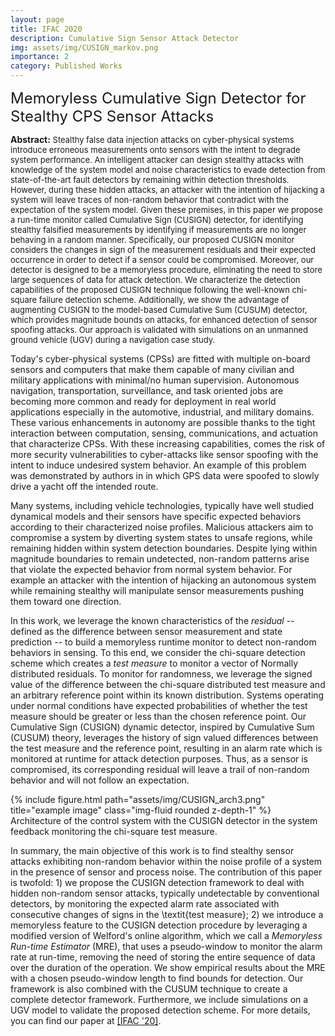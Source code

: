 ```yaml
---
layout: page
title: IFAC 2020
description: Cumulative Sign Sensor Attack Detector
img: assets/img/CUSIGN_markov.png
importance: 2
category: Published Works
---
```



<font size="+2.6">Memoryless Cumulative Sign Detector for Stealthy CPS Sensor Attacks</font>
<br/>

<p style="font-size:13px"><span style="font-size:14px"><b>Abstract:</b></span> Stealthy false data injection attacks on cyber-physical systems introduce erroneous measurements onto sensors with the intent to degrade system performance. An intelligent attacker can design stealthy attacks with knowledge of the system model and noise characteristics to evade detection from state-of-the-art fault detectors by remaining within detection thresholds. However, during these hidden attacks, an attacker with the intention of hijacking a system will leave traces of non-random behavior that contradict with the expectation of the system model. Given these premises, in this paper we propose a run-time monitor called Cumulative Sign (CUSIGN) detector, for identifying stealthy falsified measurements by identifying if measurements are no longer behaving in a random manner. Specifically, our proposed CUSIGN monitor considers the changes in sign of the measurement residuals and their expected occurrence in order to detect if a sensor could be compromised.  Moreover, our detector is designed to be a memoryless procedure, eliminating the need to store large sequences of data for attack detection. We characterize the detection capabilities of the proposed CUSIGN technique following the well-known chi-square failure detection scheme. Additionally, we show the advantage of augmenting CUSIGN to the model-based Cumulative Sum (CUSUM) detector, which provides magnitude bounds on attacks, for enhanced detection of sensor spoofing attacks. Our approach is validated with simulations on an unmanned ground vehicle (UGV) during a navigation case study.</p>


Today's cyber-physical systems (CPSs) are fitted with multiple on-board sensors and computers that make them capable of many civilian and military applications with minimal/no human supervision. Autonomous navigation, transportation, surveillance, and task oriented jobs are becoming more common and ready for deployment in real world applications especially in the automotive, industrial, and military domains. These various enhancements in autonomy are possible thanks to the tight interaction between computation, sensing, communications, and actuation that characterize CPSs. With these increasing capabilities, comes the risk of more security vulnerabilities to cyber-attacks like sensor spoofing with the intent to induce undesired system behavior. An example of this problem was demonstrated by authors in in which GPS data were spoofed to slowly drive a yacht off the intended route. 

Many systems, including vehicle technologies, typically have well studied dynamical models and their sensors have specific expected behaviors according to their characterized noise profiles. Malicious attackers aim to compromise a system by diverting system states to unsafe regions, while remaining hidden within system detection boundaries. Despite lying within magnitude boundaries to remain undetected, non-random patterns arise that violate the expected behavior from normal system behavior. For example an attacker with the intention of hijacking an autonomous system while remaining stealthy will manipulate sensor measurements pushing them toward one direction.

In this work, we leverage the known characteristics of the <i>residual</i> -- defined as the difference between sensor measurement and state prediction -- to build a memoryless runtime monitor to detect non-random behaviors in sensing. To this end, we consider the chi-square detection scheme which creates a <i>test measure</i> to monitor a vector of Normally distributed residuals. To monitor for randomness, we leverage the signed value of the difference between the chi-square distributed test measure and an arbitrary reference point within its known distribution. Systems operating under normal conditions have expected probabilities of whether the test measure should be greater or less than the chosen reference point. Our Cumulative Sign (CUSIGN) dynamic detector, inspired by Cumulative Sum (CUSUM) theory, leverages the history of sign valued differences between the test measure and the reference point, resulting in an alarm rate which is monitored at runtime for attack detection purposes. Thus, as a sensor is compromised, its corresponding residual will leave a trail of non-random behavior and will not follow an expectation.


<div class="row row-cols-1 justify-content-center">
    <!-- <div class="col-sm mt-3 mt-md-0"> -->
    <div class="col-7">
        {% include figure.html path="assets/img/CUSIGN_arch3.png" title="example image" class="img-fluid rounded z-depth-1" %}
    </div>
</div>
<div class="caption">
    Architecture of the control system with the CUSIGN detector in the system feedback monitoring the chi-square test measure.
</div>


In summary, the main objective of this work is to find stealthy sensor attacks exhibiting non-random behavior within the noise profile of a system in the presence of sensor and process noise. The contribution of this paper is twofold: 1) we propose the CUSIGN detection framework to deal with hidden non-random sensor attacks, typically undetectable by conventional detectors, by monitoring the expected alarm rate associated with consecutive changes of signs in the \textit{test measure}; 2) we introduce a memoryless feature to the CUSIGN detection procedure by leveraging a modified version of Welford's online algorithm, which we call a <i>Memoryless Run-time Estimator</i> (MRE), that uses a pseudo-window to monitor the alarm rate at run-time, removing the need of storing the entire sequence of data over the duration of the operation. We show empirical results about the MRE with a chosen pseudo-window length to find bounds for detection. Our framework is also combined with the CUSUM technique to create a complete detector framework. Furthermore, we include simulations on a UGV model to validate the proposed detection scheme. For more details, you can find our paper at <a href="https://www.sciencedirect.com/science/article/pii/S2405896320311642" target="_blank" rel="noopener noreferrer">[IFAC '20]</a>.



